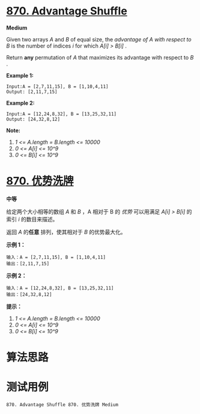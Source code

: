 # [870. Advantage Shuffle][enTitle]

**Medium**

Given two arrays  *A*  and  *B*  of equal size, the <em>advantage of  *A*  with respect to  *B* </em> is the number of indices  *i*  for which  *A[i] > B[i]* .

Return **any**  permutation of  *A*  that maximizes its advantage with respect to  *B* .




**Example 1:** 

```
Input:A = [2,7,11,15], B = [1,10,4,11]
Output: [2,11,7,15]
```


**Example 2:** 

```
Input:A = [12,24,8,32], B = [13,25,32,11]
Output: [24,32,8,12]
```



**Note:** 

1.  *1 <= A.length = B.length <= 10000*  
2.  *0 <= A[i] <= 10^9*  
3.  *0 <= B[i] <= 10^9* 






# [870. 优势洗牌][cnTitle]

**中等**

给定两个大小相等的数组  *A*  和  *B* ，A 相对于 B 的 *优势* 可以用满足  *A[i] > B[i]*  的索引  *i*  的数目来描述。

返回  *A*  的**任意** 排列，使其相对于  *B*  的优势最大化。



**示例 1：** 

```
输入：A = [2,7,11,15], B = [1,10,4,11]
输出：[2,11,7,15]

```

**示例 2：** 

```
输入：A = [12,24,8,32], B = [13,25,32,11]
输出：[24,32,8,12]

```



**提示：** 

1.  *1 <= A.length = B.length <= 10000*  
2.  *0 <= A[i] <= 10^9*  
3.  *0 <= B[i] <= 10^9* 




# 算法思路

# 测试用例
```
870. Advantage Shuffle 870. 优势洗牌 Medium
```

[enTitle]: https://leetcode.com/problems/advantage-shuffle/
[cnTitle]: https://leetcode-cn.com/problems/advantage-shuffle/
